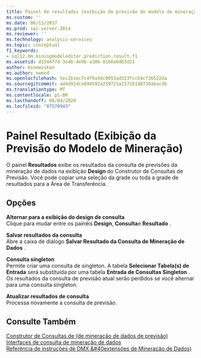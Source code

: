 ```yaml
---
title: Painel de resultados (exibição de previsão do modelo de mineração) | Microsoft Docs
ms.custom: ''
ms.date: 06/13/2017
ms.prod: sql-server-2014
ms.reviewer: ''
ms.technology: analysis-services
ms.topic: conceptual
f1_keywords:
- sql12.dm.miningmodeleditor.prediction.result.f1
ms.assetid: d154477d-3e4b-4e9b-a306-8166a0d83d21
author: minewiskan
ms.author: owend
ms.openlocfilehash: 5ec2b1ec7c4f9a3dc0053ad323fcc54cf36522da
ms.sourcegitcommit: ad4d92dce894592a259721a1571b1d8736abacdb
ms.translationtype: MT
ms.contentlocale: pt-BR
ms.lasthandoff: 08/04/2020
ms.locfileid: "87570943"
---
```

# <a name="result-pane-mining-model-prediction-view"></a>Painel Resultado (Exibição da Previsão do Modelo de Mineração)
  O painel **Resultados** exibe os resultados da consulta de previsões da mineração de dados na exibição **Design** do Construtor de Consultas de Previsão. Você pode copiar uma seleção da grade ou toda a grade de resultados para a Área de Transferência.  
  
## <a name="options"></a>Opções  
 **Alternar para a exibição do design de consulta**  
 Clique para mudar entre os painéis **Design**, **Consulta**e **Resultado** .  
  
 **Salvar resultados da consulta**  
 Abre a caixa de diálogo **Salvar Resultado da Consulta de Mineração de Dados** .  
  
 **Consulta singleton**  
 Permite criar uma consulta de singleton. A tabela **Selecionar Tabela(s) de Entrada** será substituída por uma tabela **Entrada de Consultas Singleton** . Os resultados da consulta de previsão atual serão perdidos se você alternar para uma consulta singleton.  
  
 **Atualizar resultados de consulta**  
 Processa novamente a consulta de previsão.  
  
## <a name="see-also"></a>Consulte Também  
 [Construtor de Consultas de &#40;de mineração de dados de previsão&#41;](prediction-query-builder-data-mining.md)   
 [Interfaces de consulta de mineração de dados](data-mining/data-mining-query-tools.md)   
 [Referência de instruções de DMX &#40extensões de Mineração de Dados&#41;](/sql/dmx/data-mining-extensions-dmx-statements)  
  
  
